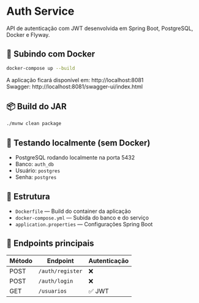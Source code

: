 # Auth Service

API de autenticação com JWT desenvolvida em Spring Boot, PostgreSQL, Docker e Flyway.

## 🐳 Subindo com Docker

```bash
docker-compose up --build
```

A aplicação ficará disponível em: http://localhost:8081  
Swagger: http://localhost:8081/swagger-ui/index.html

## 📦 Build do JAR

```bash
./mvnw clean package
```

## 🧪 Testando localmente (sem Docker)

- PostgreSQL rodando localmente na porta 5432
- Banco: `auth_db`
- Usuário: `postgres`
- Senha: `postgres`

## 📁 Estrutura

- `Dockerfile` — Build do container da aplicação
- `docker-compose.yml` — Subida do banco e do serviço
- `application.properties` — Configurações Spring Boot

## 🔐 Endpoints principais

| Método | Endpoint               | Autenticação |
|--------|------------------------|--------------|
| POST   | `/auth/register`       | ❌           |
| POST   | `/auth/login`          | ❌           |
| GET    | `/usuarios`            | ✅ JWT       |
